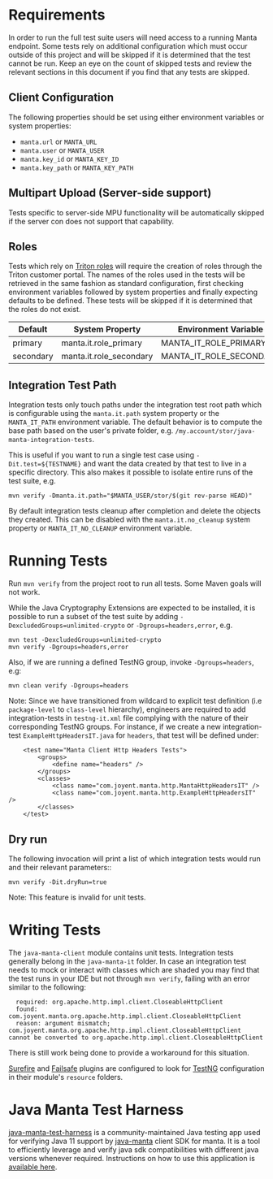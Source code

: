 
# Requirements

In order to run the full test suite users will need access to a running Manta
endpoint. Some tests rely on additional configuration which must occur outside
of this project and will be skipped if it is determined that the test cannot
be run. Keep an eye on the count of skipped tests and review the relevant
sections in this document if you find that any tests are skipped.

## Client Configuration

The following properties should be set using either environment variables or
system properties:

 - `manta.url` or `MANTA_URL`
 - `manta.user` or `MANTA_USER`
 - `manta.key_id` or `MANTA_KEY_ID`
 - `manta.key_path` or `MANTA_KEY_PATH`

## Multipart Upload (Server-side support)
Tests specific to server-side MPU functionality will be automatically skipped
if the server con does not support that capability.

## Roles
Tests which rely on [Triton roles](https://docs.joyent.com/public-cloud/rbac/roles)
will require the creation of roles through the Triton customer portal. The names
of the roles used in the tests will be retrieved in the same fashion as standard
configuration, first checking environment variables followed by system properties
and finally expecting defaults to be defined. These tests will be skipped if it
is determined that the roles do not exist.

| Default     | System Property           | Environment Variable      |
|------------ | ------------------------- | --------------------------|
| primary     | manta.it.role_primary     | MANTA_IT_ROLE_PRIMARY     |
| secondary   | manta.it.role_secondary   | MANTA_IT_ROLE_SECONDARY   |

## Integration Test Path
Integration tests only touch paths under the integration test root path which
is configurable using the `manta.it.path` system property or the `MANTA_IT_PATH`
environment variable. The default behavior is to compute the base path based on
the user's private folder, e.g. `/my.account/stor/java-manta-integration-tests`.

This is useful if you want to run a single test case using `-Dit.test=${TESTNAME}`
and want the data created by that test to live in a specific directory. This also
makes it possible to isolate entire runs of the test suite, e.g.

```
mvn verify -Dmanta.it.path="$MANTA_USER/stor/$(git rev-parse HEAD)"
```

By default integration tests cleanup after completion and delete the objects
they created.  This can be disabled with the `manta.it.no_cleanup` system
property or `MANTA_IT_NO_CLEANUP` environment variable.

# Running Tests

Run `mvn verify` from the project root to run all tests. Some Maven goals will not work.

While the Java Cryptography Extensions are expected to be installed, it is
possible to run a subset of the test suite by adding
`-DexcludedGroups=unlimited-crypto` or `-Dgroups=headers,error`, e.g.
```
mvn test -DexcludedGroups=unlimited-crypto
mvn verify -Dgroups=headers,error
```

Also, if we are running a defined TestNG group, invoke
`-Dgroups=headers`, e.g:

```
mvn clean verify -Dgroups=headers
```

Note: Since we have transitioned from wildcard to explicit test definition (i.e `package-level` 
to `class-level` hierarchy), engineers are required to add integration-tests in `testng-it.xml` file 
complying with the nature of their corresponding TestNG groups. For instance, if we create a new 
integration-test `ExampleHttpHeadersIT.java` for `headers`, that test will be defined under:
```
    <test name="Manta Client Http Headers Tests">
        <groups>
            <define name="headers" />
        </groups>
        <classes>
            <class name="com.joyent.manta.http.MantaHttpHeadersIT" />
            <class name="com.joyent.manta.http.ExampleHttpHeadersIT" />
        </classes>
    </test>
```

## Dry run
	
The following invocation will print a list of which integration tests would run and their relevant
parameters::
	
```
mvn verify -Dit.dryRun=true
```
	
Note: This feature is invalid for unit tests.
	
# Writing Tests

The `java-manta-client` module contains unit tests. Integration tests generally
belong in the `java-manta-it` folder. In case an integration test needs to mock
or interact with classes which are shaded you may find that the test runs in
your IDE but not through `mvn verify`, failing with an error similar to the
following:

```
  required: org.apache.http.impl.client.CloseableHttpClient
  found: com.joyent.manta.org.apache.http.impl.client.CloseableHttpClient
  reason: argument mismatch; com.joyent.manta.org.apache.http.impl.client.CloseableHttpClient cannot be converted to org.apache.http.impl.client.CloseableHttpClient
```

There is still work being done to provide a workaround for this situation.

[Surefire](http://maven.apache.org/surefire/maven-surefire-plugin/) and
[Failsafe](http://maven.apache.org/surefire/maven-failsafe-plugin/) plugins are
configured to look for [TestNG](http://testng.org/doc/) configuration
in their module's `resource` folders.

# Java Manta Test Harness

[java-manta-test-harness](https://github.com/joyent/java-manta-test-harness) is a community-maintained Java
testing app used for verifying Java 11 support by [java-manta](https://github.com/joyent/java-manta) client SDK for manta.
It is a tool to efficiently leverage and verify java sdk compatibilities with different java versions whenever required.
Instructions on how to use this application is [available here](https://github.com/joyent/java-manta-test-harness#java-manta-test-harness).